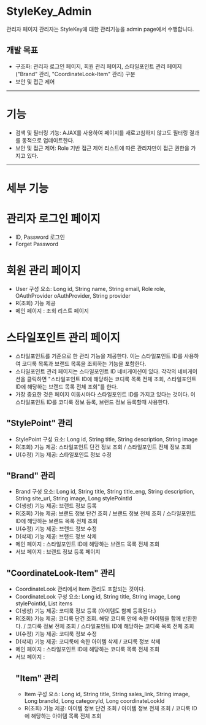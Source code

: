 # StyleKey_Admin
관리자 페이지
관리자는 StyleKey에 대한 관리기능을 admin page에서 수행합니다.

## 개발 목표
- 구조화: 관리자 로그인 페이지, 회원 관리 페이지, 스타일포인트 관리 페이지("Brand" 관리, "CoordinateLook-Item" 관리) 구분
- 보안 및 접근 제어

---
# 기능
- 검색 및 필터링 기능: AJAX를 사용하여 페이지를 새로고침하지 않고도 필터링 결과를 동적으로 업데이트한다.
- 보안 및 접근 제어: Role 기반 접근 제어 리스트에 따른 관리자만이 접근 권한을 가지고 있다.

---
# 세부 기능

# 관리자 로그인 페이지
- ID, Password 로그인
- Forget Password

# 회원 관리 페이지
- User 구성 요소: Long id, String name, String email, Role role, OAuthProvider oAuthProvider, String provider
- R(조회) 기능 제공
- 메인 페이지 : 조회 리스트 페이지 

# 스타일포인트 관리 페이지
- 스타일포인트를 기준으로 한 관리 기능을 제공한다. 이는 스타일포인트 ID를 사용하여 코디룩 목록과 브랜드 목록을 조회하는 기능을 포함한다.
- 스타일포인트 관리 페이지는 스타일포인트 ID 네비게이션이 있다. 각각의 네비게이션을 클릭하면 "스타일포인트 ID에 해당하는 코디룩 목록 전체 조회, 스타일포인트 ID에 해당하는 브랜드 목록 전체 조회"를 한다.
- 가장 중요한 것은 페이지 이동시마다 스타일포인트 ID를 가지고 있다는 것이다. 이 스타일포인트 ID를 코디룩 정보 등록, 브랜드 정보 등록할때 사용한다.

## "StylePoint" 관리
- StylePoint 구성 요소: Long id, String title, String description, String image
- R(조회) 기능 제공: 스타일포인트 단건 정보 조회 / 스타일포인트 전체 정보 조회
- U(수정) 기능 제공: 스타일포인트 정보 수정

## "Brand" 관리
- Brand 구성 요소: Long id, String title, String title_eng, String description, String site_url, String image, Long stylePointId
- C(생성) 기능 제공: 브랜드 정보 등록
- R(조회) 기능 제공: 브랜드 정보 단건 조회 / 브랜드 정보 전체 조회 / 스타일포인트 ID에 해당하는 브랜드 목록 전체 조회
- U(수정) 기능 제공: 브랜드 정보 수정
- D(삭제) 기능 제공: 브랜드 정보 삭제
- 메인 페이지 : 스타일포인트 ID에 해당하는 브랜드 목록 전체 조회
- 서브 페이지 : 브랜드 정보 등록 페이지


## "CoordinateLook-Item" 관리
- CoordinateLook 관리에서 Item 관리도 포함되는 것이다.
- CoordinateLook 구성 요소: Long id, String title, String image, Long stylePointId, List<ItemResponse> items
- C(생성) 기능 제공: 코디룩 정보 등록 (아이템도 함꼐 등록된다.)
- R(조회) 기능 제공: 코디룩 단건 조회. 해당 코디룩 안에 속한 아이템을 함께 반환한다. / 코디룩 정보 전체 조회 / 스타일포인트 ID에 해당하는 코디룩 목록 전체 조회
- U(수정) 기능 제공: 코디룩 정보 수정
- D(삭제) 기능 제공: 코디룩에 속한 아이템 삭제 / 코디룩 정보 삭제
- 메인 페이지 : 스타일포인트 ID에 해당하는 코디룩 목록 전체 조회
- 서브 페이지 :
  ## "Item" 관리
  - Item 구성 요소: Long id, String title, String sales_link, String image, Long brandId, Long categoryId, Long coordinateLookId
  - R(조회) 기능 제공: 아이템 정보 단건 조회 / 아이템 정보 전체 조회 / 코디룩 ID에 해당하는 아이템 목록 전체 조회




